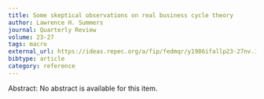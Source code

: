 ```yaml
---
title: Some skeptical observations on real business cycle theory
author: Lawrence H. Summers
journal: Quarterly Review
volume: 23-27
tags: macro
external_url: https://ideas.repec.org/a/fip/fedmqr/y1986ifallp23-27nv.10no.4.html
bibtype: article
category: reference
---
```

Abstract: No abstract is available for this item.

